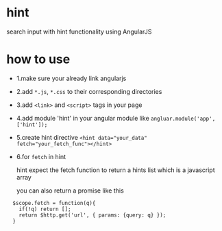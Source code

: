 # hint
search input with hint functionality using AngularJS

# how to use
* 1.make sure your already link angularjs 
* 2.add `*.js`, `*.css` to their corresponding directories
* 3.add `<link>` and `<script>` tags in your page
* 4.add module 'hint' in your angular module like
  ```angluar.module('app', ['hint']);```
* 5.create hint directive
  ```<hint data="your_data" fetch="your_fetch_func"></hint>```
* 6.for `fetch` in hint
  
  hint expect the fetch function to return a hints list which is a javascript array
  
  you can also return a promise like this
```
  $scope.fetch = function(q){
    if(!q) return [];
    return $http.get('url', { params: {query: q} });
  }
```
